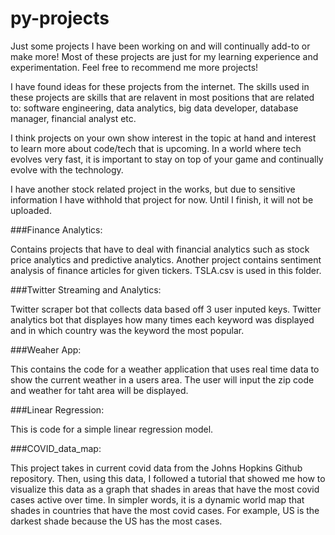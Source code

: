 # py-projects

Just some projects I have been working on and will continually add-to or make more! 
Most of these projects are just for my learning experience and experimentation. Feel free to recommend me more projects! 

I have found ideas for these projects from the internet. The skills used in these projects are skills that are relavent in most 
positions that are related to: software engineering, data analytics, big data developer, database manager, financial analyst etc. 

I think projects on your own show interest in the topic at hand and interest to learn more about code/tech that is upcoming.
In a world where tech evolves very fast, it is important to stay on top of your game and continually evolve with the technology. 

I have another stock related project in the works, but due to sensitive information I have withhold that project for now. Until I finish, 
it will not be uploaded. 

###Finance Analytics: 

Contains projects that have to deal with financial analytics such as stock price analytics and predictive analytics. 
Another project contains sentiment analysis of finance articles for given tickers. 
TSLA.csv is used in this folder. 

###Twitter Streaming and Analytics: 

Twitter scraper bot that collects data based off 3 user inputed keys. 
Twitter analytics bot that displayes how many times each keyword was displayed and in which country was the keyword the most popular. 

###Weaher App: 

This contains the code for a weather application that uses real time data to show the current weather in a users area.
The user will input the zip code and weather for taht area will be displayed. 

###Linear Regression: 

This is code for a simple linear regression model. 

###COVID_data_map: 

This project takes in current covid data from the Johns Hopkins Github repository. Then, using this data, I followed a tutorial 
that showed me how to visualize this data as a graph that shades in areas that have the most covid cases active over time. In simpler 
words, it is a dynamic world map that shades in countries that have the most covid cases. For example, US is the darkest shade because 
the US has the most cases. 







